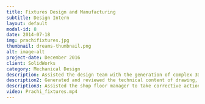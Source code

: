 ```yaml
---
title: Fixtures Design and Manufacturing
subtitle: Design Intern
layout: default
modal-id: 8
date: 2014-07-18
img: prachifixtures.jpg
thumbnail: dreams-thumbnail.png
alt: image-alt
project-date: December 2016
client: SolidWorks
category: Mechanical Design
description: Assisted the design team with the generation of complex 3D part drawings and assembly of the generated parts using SolidWorks.
description2: Generated and reviewed the technical content of drawing, engineering specification and reports and other documentation associated with mechanical design.
description3: Assisted the shop floor manager to take corrective actions to improve safety and quality of the product. Gained knowledge about various manufacturing processes such as CNC, VMC Machining, Casting, Welding and Grinding.
video: Prachi_fixtures.mp4
---
```

